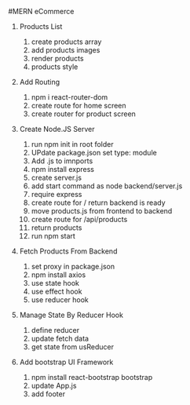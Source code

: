 #MERN eCommerce

1. Products List
    1. create products array
    2. add products images
    3. render products
    4. products style

2. Add Routing
    1. npm i react-router-dom
    2. create route for home screen
    3. create router for product screen

3. Create Node.JS Server
    1. run npm init in root folder
    2. UPdate package.json set type: module
    3. Add .js to imnports
    4. npm install express
    5. create server.js
    6. add start command as node backend/server.js
    7. require express
    8. create route for / return backend is ready
    9. move products.js from frontend to backend
    10. create route for /api/products
    11. return products
    12. run npm start

4. Fetch Products From Backend
    1. set proxy in package.json
    2. npm install axios
    3. use state hook
    4. use effect hook
    5. use reducer hook

5. Manage State By Reducer Hook
    1. define reducer
    2. update fetch data
    3. get state from usReducer

6. Add bootstrap UI Framework
    1. npm install react-bootstrap bootstrap
    2. update App.js
    3. add footer